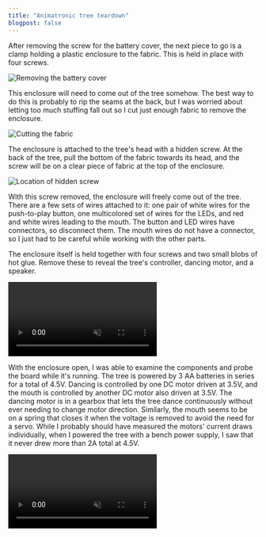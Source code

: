 ```yaml
---
title: "Animatronic tree teardown"
blogpost: false
---
```


<!--more-->

After removing the screw for the battery cover, the next piece to go is a clamp
holding a plastic enclosure to the fabric. This is held in place with four
screws.

<!-- convert -strip -resize 1600 -interlace Plane -quality 70 IMG_20171214_132259.jpg IMG_20171214_132259-web.jpg -->
![Removing the battery cover](/post/alexa-tree/battery-cover.jpg)

This enclosure will need to come out of the tree somehow. The best way to do
this is probably to rip the seams at the back, but I was worried about letting
too much stuffing fall out so I cut just enough fabric to remove the enclosure.

<!-- convert -strip -resize 1600 -interlace Plane -quality 70 IMG_20171214_133209.jpg IMG_20171214_133209-web.jpg -->
![Cutting the fabric](/post/alexa-tree/fabric-cut.jpg)

The enclosure is attached to the tree's head with a hidden screw. At the back of
the tree, pull the bottom of the fabric towards its head, and the screw will be
on a clear piece of fabric at the top of the enclosure.

<!-- convert -strip -resize 1600 -interlace Plane -quality 70 IMG_20171214_133536.jpg IMG_20171214_133536-web.jpg -->
![Location of hidden screw](/post/alexa-tree/hidden-screw.jpg)

With this screw removed, the enclosure will freely come out of the tree. There
are a few sets of wires attached to it: one pair of white wires for the
push-to-play button, one multicolored set of wires for the LEDs, and red and
white wires leading to the mouth. The button and LED wires have connectors, so
disconnect them. The mouth wires do not have a connector, so I just had to be
careful while working with the other parts.

The enclosure itself is held together with four screws and two small blobs of
hot glue. Remove these to reveal the tree's controller, dancing motor, and a
speaker.

<video autoplay loop muted class="playpause-with-visibility">
  <!-- ffmpeg -i VID_20171214_134048~2.mp4 -s 1280x720 -c:v libvpx-vp9 -crf 42 -b:v 0 -an VID_20171214_134048~2-web.webm -->
  <source src="/post/alexa-tree/open-assembly.webm" type="video/webm">
  <!-- ffmpeg -i VID_20171214_134048~2.mp4 -s 1280x720 -c:v libx264 -crf 26 -b:v 0 -an VID_20171214_134048~2-web.mp4 -->
  <source src="/post/alexa-tree/open-assembly.mp4" type="video/mp4">
</video>

With the enclosure open, I was able to examine the components and probe the
board while it's running. The tree is powered by 3 AA batteries in series for a
total of 4.5V.  Dancing is controlled by one DC motor driven at 3.5V, and the
mouth is controlled by another DC motor also driven at 3.5V. The dancing motor
is in a gearbox that lets the tree dance continuously without ever needing to
change motor direction. Similarly, the mouth seems to be on a spring that closes
it when the voltage is removed to avoid the need for a servo. While I probably
should have measured the motors' current draws individually, when I powered the
tree with a bench power supply, I saw that it never drew more than 2A total at
4.5V.

<video autoplay loop muted class="playpause-with-visibility">
  <!-- ffmpeg -i VID_20171214_141103~2.mp4 -s 1280x720 -r 30 -c:v libvpx-vp9 -crf 40 -b:v 0 -an VID_20171214_141103~2-web.webm -->
  <source src="/post/alexa-tree/motor-probe.webm" type="video/webm">
  <!-- ffmpeg -i VID_20171214_141103~2.mp4 -s 1280x720 -r 30 -c:v libx264 -crf 26 -b:v 0 -an VID_20171214_141103~2-web.mp4 -->
  <source src="/post/alexa-tree/motor-probe.mp4" type="video/mp4">
</video>
